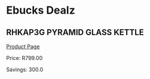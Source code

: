 
# Ebucks Dealz
## RHKAP3G PYRAMID GLASS KETTLE
[Product Page](https://www.ebucks.com/web/shop/productSelected.do?prodId=1149063751&catId=704985963)

Price: R799.00

Savings: 300.0


	
